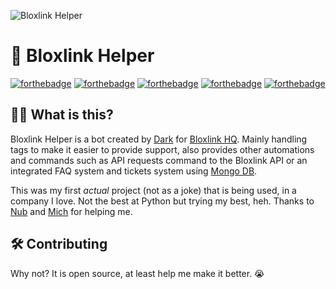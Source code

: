 ![Bloxlink Helper](https://user-images.githubusercontent.com/58370174/178014378-f8ca74d7-be4d-4779-8bed-507aa903f082.gif)

# :robot: Bloxlink Helper
[![forthebadge](https://forthebadge.com/images/badges/built-with-love.svg)](https://forthebadge.com) [![forthebadge](https://forthebadge.com/images/badges/made-with-python.svg)](https://forthebadge.com) [![forthebadge](https://forthebadge.com/images/badges/open-source.svg)](https://forthebadge.com) [![forthebadge](https://forthebadge.com/images/badges/it-works-why.svg)](https://forthebadge.com) [![forthebadge](https://forthebadge.com/images/badges/powered-by-responsibility.svg)](https://forthebadge.com)

## 👨‍💻 **What is this?**
Bloxlink Helper is a bot created by [Dark](https://discord.com/users/449245847767482379) for [Bloxlink HQ](https://discord.gg/bloxlink). Mainly handling tags to make it easier to provide support, also provides other automations and commands such as API requests command to the Bloxlink API or an integrated FAQ system and tickets system using [Mongo DB](https://mongodb.com).

This was my first *actual* project (not as a joke) that is being used, in a company I love. Not the best at Python but trying my best, heh.
Thanks to [Nub](https://discord.com/users/156872400145874944) and [Mich](https://discord.com/users/431480956990390272) for helping me.

## 🛠️ **Contributing**
Why not? It is open source, at least help me make it better. 😭
